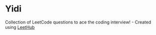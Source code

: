 # Yidi
Collection of LeetCode questions to ace the coding interview! - Created using [LeetHub](https://github.com/QasimWani/LeetHub)
